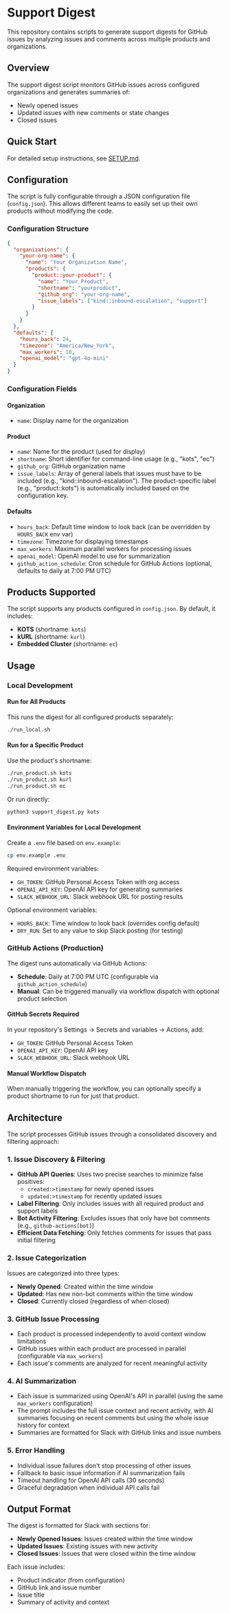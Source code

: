 # Support Digest

This repository contains scripts to generate support digests for GitHub issues by analyzing issues and comments across multiple products and organizations.

## Overview

The support digest script monitors GitHub issues across configured organizations and generates summaries of:
- Newly opened issues
- Updated issues with new comments or state changes
- Closed issues

## Quick Start

For detailed setup instructions, see [SETUP.md](SETUP.md).

## Configuration

The script is fully configurable through a JSON configuration file (`config.json`). This allows different teams to easily set up their own products without modifying the code.

### Configuration Structure

```json
{
  "organizations": {
    "your-org-name": {
      "name": "Your Organization Name",
      "products": {
        "product::your-product": {
          "name": "Your Product",
          "shortname": "yourproduct",
          "github_org": "your-org-name",
          "issue_labels": ["kind::inbound-escalation", "support"]
        }
      }
    }
  },
  "defaults": {
    "hours_back": 24,
    "timezone": "America/New_York",
    "max_workers": 10,
    "openai_model": "gpt-4o-mini"
  }
}
```

### Configuration Fields

#### Organization
- `name`: Display name for the organization

#### Product
- `name`: Name for the product (used for display)
- `shortname`: Short identifier for command-line usage (e.g., "kots", "ec")
- `github_org`: GitHub organization name
- `issue_labels`: Array of general labels that issues must have to be included (e.g., "kind::inbound-escalation"). The product-specific label (e.g., "product::kots") is automatically included based on the configuration key.

#### Defaults
- `hours_back`: Default time window to look back (can be overridden by `HOURS_BACK` env var)
- `timezone`: Timezone for displaying timestamps
- `max_workers`: Maximum parallel workers for processing issues
- `openai_model`: OpenAI model to use for summarization
- `github_action_schedule`: Cron schedule for GitHub Actions (optional, defaults to daily at 7:00 PM UTC)

## Products Supported

The script supports any products configured in `config.json`. By default, it includes:

- **KOTS** (shortname: `kots`)
- **kURL** (shortname: `kurl`) 
- **Embedded Cluster** (shortname: `ec`)

## Usage

### Local Development

#### Run for All Products

This runs the digest for all configured products separately:

```bash
./run_local.sh
```

#### Run for a Specific Product

Use the product's shortname:

```bash
./run_product.sh kots
./run_product.sh kurl
./run_product.sh ec
```

Or run directly:

```bash
python3 support_digest.py kots
```

#### Environment Variables for Local Development

Create a `.env` file based on `env.example`:

```bash
cp env.example .env
```

Required environment variables:
- `GH_TOKEN`: GitHub Personal Access Token with org access
- `OPENAI_API_KEY`: OpenAI API key for generating summaries
- `SLACK_WEBHOOK_URL`: Slack webhook URL for posting results

Optional environment variables:
- `HOURS_BACK`: Time window to look back (overrides config default)
- `DRY_RUN`: Set to any value to skip Slack posting (for testing)

### GitHub Actions (Production)

The digest runs automatically via GitHub Actions:
- **Schedule**: Daily at 7:00 PM UTC (configurable via `github_action_schedule`)
- **Manual**: Can be triggered manually via workflow dispatch with optional product selection

#### GitHub Secrets Required

In your repository's Settings → Secrets and variables → Actions, add:
- `GH_TOKEN`: GitHub Personal Access Token
- `OPENAI_API_KEY`: OpenAI API key
- `SLACK_WEBHOOK_URL`: Slack webhook URL

#### Manual Workflow Dispatch

When manually triggering the workflow, you can optionally specify a product shortname to run for just that product.

## Architecture

The script processes GitHub issues through a consolidated discovery and filtering approach:

### 1. Issue Discovery & Filtering
- **GitHub API Queries**: Uses two precise searches to minimize false positives:
  - `created:>timestamp` for newly opened issues
  - `updated:>timestamp` for recently updated issues
- **Label Filtering**: Only includes issues with all required product and support labels
- **Bot Activity Filtering**: Excludes issues that only have bot comments (e.g., `github-actions[bot]`)
- **Efficient Data Fetching**: Only fetches comments for issues that pass initial filtering

### 2. Issue Categorization
Issues are categorized into three types:
- **Newly Opened**: Created within the time window
- **Updated**: Has new non-bot comments within the time window  
- **Closed**: Currently closed (regardless of when closed)

### 3. GitHub Issue Processing
- Each product is processed independently to avoid context window limitations
- GitHub issues within each product are processed in parallel (configurable via `max_workers`)
- Each issue's comments are analyzed for recent meaningful activity

### 4. AI Summarization
- Each issue is summarized using OpenAI's API in parallel (using the same `max_workers` configuration)
- The prompt includes the full issue context and recent activity, with AI summaries focusing on recent comments but using the whole issue history for context
- Summaries are formatted for Slack with GitHub links and issue numbers

### 5. Error Handling
- Individual issue failures don't stop processing of other issues
- Fallback to basic issue information if AI summarization fails
- Timeout handling for OpenAI API calls (30 seconds)
- Graceful degradation when individual API calls fail

## Output Format

The digest is formatted for Slack with sections for:
- **Newly Opened Issues**: Issues created within the time window
- **Updated Issues**: Existing issues with new activity
- **Closed Issues**: Issues that were closed within the time window

Each issue includes:
- Product indicator (from configuration)
- GitHub link and issue number
- Issue title
- Summary of activity and context